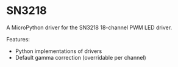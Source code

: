SN3218
======

A MicroPython driver for the SN3218 18-channel PWM LED driver.

Features:

- Python implementations of drivers
- Default gamma correction (overridable per channel)